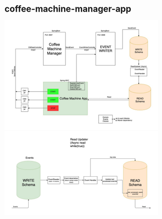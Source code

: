# coffee-machine-manager-app

![image](/coffeemachinewebapp/CMApp.jpg)
![image](/coffeemachinewebapp/ReadApdater.jpg)
